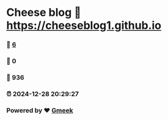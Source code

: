 # Cheese blog :link: https://cheeseblog1.github.io 
### :page_facing_up: [6](https://cheeseblog1.github.io/tag.html) 
### :speech_balloon: 0 
### :hibiscus: 936 
### :alarm_clock: 2024-12-28 20:29:27 
### Powered by :heart: [Gmeek](https://github.com/Meekdai/Gmeek)
